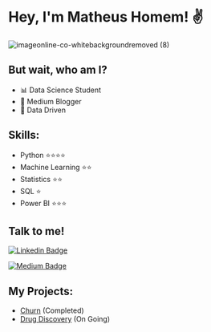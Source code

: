 # Hey, I'm Matheus Homem! ✌

![imageonline-co-whitebackgroundremoved (8)](https://user-images.githubusercontent.com/48516350/117138927-08cdf080-ad82-11eb-8d78-a44a099bf8a4.png)

## But wait, who am I?
 - 📊 Data Science Student
 - 📝 Medium Blogger
 - 🚀 Data Driven

## Skills:
 - Python ⭐⭐⭐⭐
 - Machine Learning ⭐⭐
 - Statistics ⭐⭐
 - SQL ⭐
 - Power BI ⭐⭐⭐

## Talk to me!

[![Linkedin Badge](https://img.shields.io/badge/linkedin%20-%230077B5.svg?&style=for-the-badge&logo=linkedin&logoColor=white&link=https://www.linkedin.com/in/matheus-homem)](https://www.linkedin.com/in/matheus-homem)

[![Medium Badge](https://img.shields.io/badge/Medium-12100E?style=for-the-badge&logo=medium&logoColor=white&link=https://medium.com/dos-dados-à-ciência)](https://medium.com/dos-dados-à-ciência)

## My Projects:

- [Churn](https://github.com/Matheus-Homem/churn-project) (Completed)
- [Drug Discovery](https://github.com/Matheus-Homem/imersao-dados-desafio-final) (On Going) 
